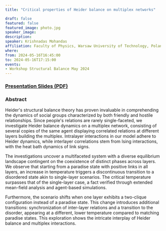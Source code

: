 ```yaml
---
title: "Critical properties of Heider balance on multiplex networks"

draft: false
featured: false
featured_image: photo.jpg
speaker_image:
description:
speaker: Krishnadas Mohandas
affiliation: Faculty of Physics, Warsaw University of Technology, Poland
where:
from: 2024-05-16T16:45:00
to: 2024-05-16T17:15:00
events:
- Workshop Structural Balance May 2024 
---
```


### [Presentation Slides (PDF)](Presentation-Mohandas.pdf)

### Abstract

Heider's structural balance theory has proven invaluable in comprehending the dynamics of social groups characterized by both friendly and hostile relationships. Since people's relations are rarely single-faceted, we investigate Heider balance dynamics on a multiplex network, consisting of several copies of the same agent displaying correlated relations at different layers building the multiplex. Intralayer interactions in our model adhere to Heider dynamics, while interlayer correlations stem from Ising interactions, with the heat bath dynamics of link signs.

The investigations uncover a multifaceted system with a diverse equilibrium landscape contingent on the coexistence of distinct phases across layers. We observe that starting from a paradise state with positive links in all layers, an increase in temperature triggers a discontinuous transition to a disordered state akin to single-layer scenarios. The critical temperature surpasses that of the single-layer case, a fact verified through extended mean-field analysis and agent-based simulations.

Furthermore, the scenario shifts when one layer exhibits a two-clique configuration instead of a paradise state. This change introduces additional transitions: synchronization of inter-layer relations and a transition to the disorder, appearing at a different, lower temperature compared to matching paradise states. This exploration shows the intricate interplay of Heider balance and multiplex interactions.


